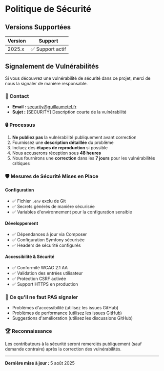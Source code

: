 # Politique de Sécurité

## Versions Supportées

| Version | Support          |
| ------- | ---------------- |
| 2025.x  | ✅ Support actif |

## Signalement de Vulnérabilités

Si vous découvrez une vulnérabilité de sécurité dans ce projet, merci de nous la signaler de manière responsable.

### 📧 Contact
- **Email :** security@guillaumetel.fr
- **Sujet :** [SECURITY] Description courte de la vulnérabilité

### 🔒 Processus
1. **Ne publiez pas** la vulnérabilité publiquement avant correction
2. Fournissez une **description détaillée** du problème
3. Incluez des **étapes de reproduction** si possible
4. Nous accuserons réception sous **48 heures**
5. Nous fournirons une **correction** dans les **7 jours** pour les vulnérabilités critiques

### 🛡️ Mesures de Sécurité Mises en Place

#### Configuration
- ✅ Fichier `.env` exclu de Git
- ✅ Secrets générés de manière sécurisée
- ✅ Variables d'environnement pour la configuration sensible

#### Développement
- ✅ Dépendances à jour via Composer
- ✅ Configuration Symfony sécurisée
- ✅ Headers de sécurité configurés

#### Accessibilité & Sécurité
- ✅ Conformité WCAG 2.1 AA
- ✅ Validation des entrées utilisateur
- ✅ Protection CSRF activée
- ✅ Support HTTPS en production

### 🚨 Ce qu'il ne faut PAS signaler
- Problèmes d'accessibilité (utilisez les issues GitHub)
- Problèmes de performance (utilisez les issues GitHub)
- Suggestions d'amélioration (utilisez les discussions GitHub)

### 🏆 Reconnaissance
Les contributeurs à la sécurité seront remerciés publiquement (sauf demande contraire) après la correction des vulnérabilités.

---

**Dernière mise à jour :** 5 août 2025
